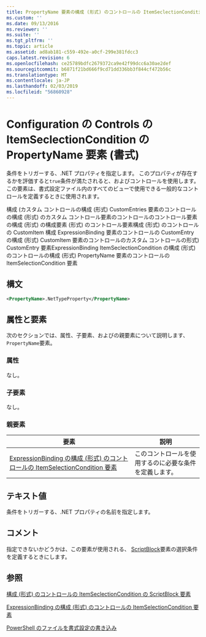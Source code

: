```yaml
---
title: PropertyName 要素の構成 (形式) のコントロールの ItemSeclectionCondition |Microsoft Docs
ms.custom: ''
ms.date: 09/13/2016
ms.reviewer: ''
ms.suite: ''
ms.tgt_pltfrm: ''
ms.topic: article
ms.assetid: ad8ab181-c559-492e-a0cf-299e381fdcc3
caps.latest.revision: 6
ms.openlocfilehash: ce25789bdfc2679372ca9e42f99dcc6a30ae2def
ms.sourcegitcommit: b6871f21bd666f9cd71dd336bb3f844cf472b56c
ms.translationtype: MT
ms.contentlocale: ja-JP
ms.lasthandoff: 02/03/2019
ms.locfileid: "56860928"
---
```

# <a name="propertyname-element-for-itemseclectioncondition-for-controls-for-configuration-format"></a>Configuration の Controls の ItemSeclectionCondition の PropertyName 要素 (書式)

条件をトリガーする、.NET プロパティを指定します。 このプロパティが存在するかを評価すると`true`条件が満たされると、およびコントロールを使用します。 この要素は、書式設定ファイル内のすべてのビューで使用できる一般的なコントロールを定義するときに使用されます。

構成 (カスタム コントロールの構成 (形式) CustomEntries 要素のコントロールの構成 (形式) のカスタム コントロール要素のコントロールのコントロール要素の構成 (形式) の構成要素 (形式) のコントロール要素構成 (形式) のコントロールの CustomItem 構成 ExpressionBinding 要素のコントロールの CustomEntry の構成 (形式) CustomItem 要素のコントロールのカスタム コントロールの形式) CustomEntry 要素ExpressionBinding ItemSeclectionCondition の構成 (形式) のコントロールの構成 (形式) PropertyName 要素のコントロールの ItemSelectionCondition 要素

## <a name="syntax"></a>構文

```xml
<PropertyName>.NetTypeProperty</PropertyName>
```

## <a name="attributes-and-elements"></a>属性と要素

次のセクションでは、属性、子要素、およびの親要素について説明します、`PropertyName`要素。

### <a name="attributes"></a>属性

なし。

### <a name="child-elements"></a>子要素

なし。

### <a name="parent-elements"></a>親要素

|要素|説明|
|-------------|-----------------|
|[ExpressionBinding の構成 (形式) のコントロールの ItemSelectionCondition 要素](./itemselectioncondition-element-for-expressionbinding-for-controls-for-configuration-format.md)|このコントロールを使用するのに必要な条件を定義します。|

## <a name="text-value"></a>テキスト値

条件をトリガーする、.NET プロパティの名前を指定します。

## <a name="remarks"></a>コメント

指定できないかどうかは、この要素が使用される、 [ScriptBlock](./scriptblock-element-for-itemseclectioncondition-for-controls-for-configuration-format.md)要素の選択条件を定義するときにします。

## <a name="see-also"></a>参照

[構成 (形式) のコントロールの ItemSeclectionCondition の ScriptBlock 要素](./scriptblock-element-for-itemseclectioncondition-for-controls-for-configuration-format.md)

[ExpressionBinding の構成 (形式) のコントロールの ItemSelectionCondition 要素](./itemselectioncondition-element-for-expressionbinding-for-controls-for-configuration-format.md)

[PowerShell のファイルを書式設定の書き込み](./writing-a-powershell-formatting-file.md)

